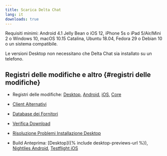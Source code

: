 ```yaml
---
title: Scarica Delta Chat
lang: it
downloads: true
---
```


Requisiti minimi:
Android 4.1 Jelly Bean
o iOS 12, iPhone 5s o iPad 5/Air/Mini 2
o Windows 10, macOS 10.15 Catalina, Ubuntu 18.04, Fedora 29 o Debian 10
o un sistema compatibile.

Le versioni Desktop non necessitano che Delta Chat sia installato su un telefono.


## Registri delle modifiche e altro {#registri delle modifiche}

- Registri delle modifiche: [Desktop](https://github.com/deltachat/deltachat-desktop/blob/master/CHANGELOG.md),
  [Android](https://deltachat.github.io/deltachat-android/CHANGELOG#delta-chat-android-changelog),
  [iOS](https://deltachat.github.io/deltachat-ios/CHANGELOG#delta-chat-ios-changelog),
  [Core](https://github.com/deltachat/deltachat-core-rust/blob/master/CHANGELOG.md)

- [Client Alternativi](https://support.delta.chat/t/list-of-all-know-client-projects/3059)

- [Database dei Fornitori](https://provviders.delta.chat/)

- [Verifica Download](verifica-download)

- [Risoluzione Problemi Installazione Desktop](https://github.com/deltachat/deltachat-desktop/blob/master/docs/TROUBLESHOOTING.md)

- Build Anteprima: [Desktop]({% include desktop-previews-url %}),
[Nightlies Android](https://download.delta.chat/android/nightly/),
[Testflight iOS](https://testflight.apple.com/join/uEMc1NxS)
